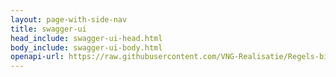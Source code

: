 ```yaml
---
layout: page-with-side-nav
title: swagger-ui
head_include: swagger-ui-head.html
body_include: swagger-ui-body.html
openapi-url: https://raw.githubusercontent.com/VNG-Realisatie/Regels-bij-activiteiten/main/specificatie/genereervariant/openapi.yaml
---
```

<div id="swagger-ui"></div>
